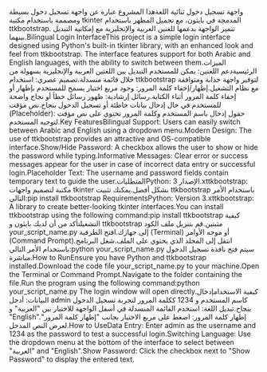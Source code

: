 واجهة تسجيل دخول ثنائية اللغةهذا المشروع عبارة عن واجهة تسجيل دخول بسيطة ومصممة باستخدام مكتبة tkinter المدمجة في بايثون، مع تجميل المظهر باستخدام ttkbootstrap. تتميز الواجهة بدعمها للغتين العربية والإنجليزية مع إمكانية التبديل بينهما.Bilingual Login InterfaceThis project is a simple login interface designed using Python's built-in tkinter library, with an enhanced look and feel from ttkbootstrap. The interface features support for both Arabic and English languages, with the ability to switch between them.الميزات الرئيسيةدعم اللغتين: يمكن للمستخدم التبديل بين اللغتين العربية والإنجليزية بسهولة من خلال قائمة منسدلة.تصميم عصري: استخدام ttkbootstrap لتوفير واجهة جذابة ومتوافقة مع نظام التشغيل.إظهار/إخفاء كلمة المرور: وجود مربع اختيار يسمح للمستخدم بإظهار أو إخفاء كلمة المرور أثناء الكتابة.رسائل إرشادية: ظهور رسائل خطأ أو نجاح واضحة للمستخدم في حال إدخال بيانات خاطئة أو تسجيل الدخول بنجاح.نص مؤقت (Placeholder): حقول إدخال باسم المستخدم وكلمة المرور تحتوي على نص مؤقت لتوجيه المستخدم.Key FeaturesBilingual Support: Users can easily switch between Arabic and English using a dropdown menu.Modern Design: The use of ttkbootstrap provides an attractive and OS-compatible interface.Show/Hide Password: A checkbox allows the user to show or hide the password while typing.Informative Messages: Clear error or success messages appear for the user in case of incorrect data entry or successful login.Placeholder Text: The username and password fields contain temporary text to guide the user.المتطلباتPython: الإصدار 3.xttkbootstrap: مكتبة لتصميم واجهات tkinter بشكل أفضل.يمكنك تثبيت ttkbootstrap باستخدام الأمر التالي:pip install ttkbootstrap
RequirementsPython: Version 3.xttkbootstrap: A library to create better-looking tkinter interfaces.You can install ttkbootstrap using the following command:pip install ttkbootstrap
كيفية التشغيلتأكد من أن لديك بايثون و ttkbootstrap مثبتين.قم بتنزيل ملف الكود your_script_name.py إلى جهازك.افتح الطرفية (Terminal) أو موجه الأوامر (Command Prompt).انتقل إلى المجلد الذي يحتوي على الملف.شغل البرنامج باستخدام الأمر التالي:python your_script_name.py
سيتم فتح نافذة تسجيل الدخول مباشرة.How to RunEnsure you have Python and ttkbootstrap installed.Download the code file your_script_name.py to your machine.Open the Terminal or Command Prompt.Navigate to the folder containing the file.Run the program using the following command:python your_script_name.py
The login window will open directly.كيفية الاستخدامإدخال البيانات: أدخل admin كاسم المستخدم و 1234 ككلمة المرور لتجربة تسجيل الدخول بنجاح.تبديل اللغة: استخدم القائمة المنسدلة في أسفل الواجهة للاختيار بين "العربية" و "English".إظهار كلمة المرور: اضغط على مربع الاختيار بجانب "إظهار كلمة المرور" لعرض النص المدخل.How to UseData Entry: Enter admin as the username and 1234 as the password to test a successful login.Switching Language: Use the dropdown menu at the bottom of the interface to select between "العربية" and "English".Show Password: Click the checkbox next to "Show Password" to display the entered text.
